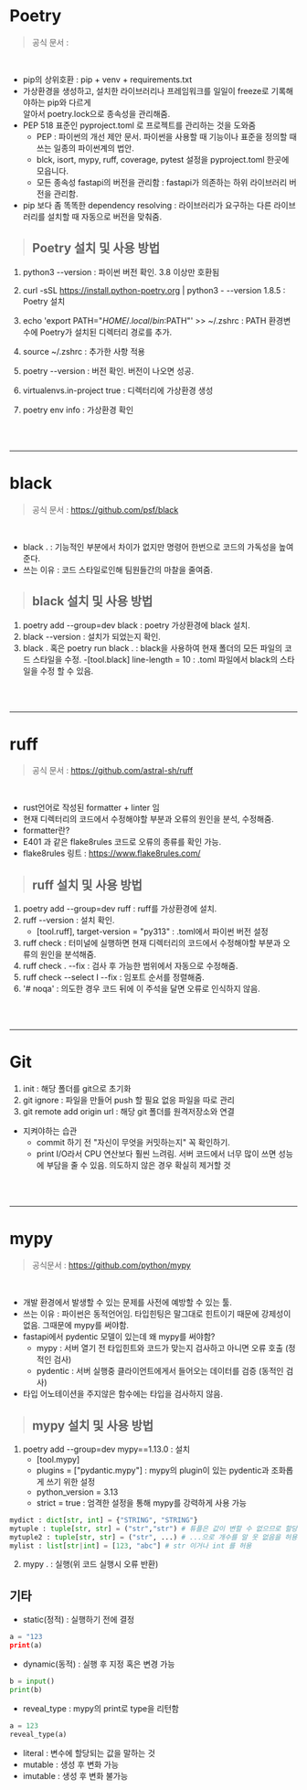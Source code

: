 # Poetry
>공식 문서 : 
<br>

- pip의 상위호환 : pip + venv + requirements.txt
- 가상환경을 생성하고, 설치한 라이브러리나 프레임워크를 일일이 freeze로 기록해야하는 pip와 다르게  
알아서 poetry.lock으로 종속성을 관리해줌. 
- PEP 518 표준인 pyproject.toml 로 프로젝트를 관리하는 것을 도와줌
    - PEP : 파이썬의 개선 제안 문서. 파이썬을 사용할 때 기능이나 표준을 정의할 때 쓰는 일종의 파이썬계의 법안.
    - blck, isort, mypy, ruff, coverage, pytest 설정을 pyproject.toml 한곳에 모읍니다.
    - 모든 종속성 fastapi의 버전을 관리함 : fastapi가 의존하는 하위 라이브러리 버전을 관리함.
- pip 보다 좀 똑똑한 dependency resolving : 라이브러리가 요구하는 다른 라이브러리를 설치할 때 자동으로 버전을 맞춰줌.



>## Poetry 설치 및 사용 방법
1. python3 --version : 파이썬 버전 확인. 3.8 이상만 호환됨
2. curl -sSL https://install.python-poetry.org | python3 - --version 1.8.5 : Poetry 설치
3. echo 'export PATH="$HOME/.local/bin:$PATH"' >> ~/.zshrc : PATH 환경변수에 Poetry가 설치된 디렉터리 경로를 추가.
4. source ~/.zshrc : 추가한 사항 적용
5. poetry --version : 버전 확인. 버전이 나오면 성공.

6. virtualenvs.in-project true : 디렉터리에 가상환경 생성
7. poetry env info : 가상환경 확인

<br>
<br>

---

# black
>공식 문서 : https://github.com/psf/black
<br>

- black . : 기능적인 부분에서 차이가 없지만 명령어 한번으로 코드의 가독성을 높여준다.
- 쓰는 이유 : 코드 스타일로인해 팀원들간의 마찰을 줄여줌.

>## black 설치 및 사용 방법
1. poetry add --group=dev black : poetry 가상환경에 black 설치.
2. black --version : 설치가 되었는지 확인.
3. black . 혹은 poetry run black . : black을 사용하여 현재 폴더의 모든 파일의 코드 스타일을 수정.
    -[tool.black] line-length = 10 : .toml 파일에서 black의 스타일을 수정 할 수 있음.

<br>
<br>

---

# ruff
>공식 문서 : https://github.com/astral-sh/ruff
<br>

- rust언어로 작성된 formatter + linter 임
- 현재 디렉터리의 코드에서 수정해야할 부분과 오류의 원인을 분석, 수정해줌.
- formatter란?
- E401 과 같은 flake8rules 코드로 오류의 종류를 확인 가능.
- flake8rules 링트 : https://www.flake8rules.com/

>## ruff 설치 및 사용 방법
1. poetry add --group=dev ruff : ruff를 가상환경에 설치.
2. ruff --version : 설치 확인.
    - [tool.ruff], target-version = "py313" : .toml에서 파이썬 버전 설정
3. ruff check : 터미널에 실행하면 현재 디렉터리의 코드에서 수정해야할 부분과 오류의 원인을 분석해줌.
4. ruff check . --fix : 검사 후 가능한 범위에서 자동으로 수정해줌.
5. ruff check --select I --fix : 임포트 순서를 정렬해줌.
5. '# noqa' : 의도한 경우 코드 뒤에 이 주석을 달면 오류로 인식하지 않음.

<br>
<br>

---

# Git
1. init : 해당 폴더를 git으로 초기화
2. git ignore : 파일을 만들어 push 할 필요 없응 파일을 따로 관리
3. git remote add origin url : 해당 git 폴더를 원격저장소와 연결
- 지켜야하는 습관
    - commit 하기 전 "자신이 무엇을 커밋하는지" 꼭 확인하기.
    - print I/O라서 CPU 연산보다 훨씬 느려림. 서버 코드에서 너무 많이 쓰면 성능에 부담을 줄 수 있음. 의도하지 않은 경우 확실히 제거할 것

<br>
<br>

---

# mypy
>공식문서 : https://github.com/python/mypy
<br>

- 개발 환경에서 발생할 수 있는 문제를 사전에 예방할 수 있는 툴.
- 쓰는 이유 : 파이썬은 동적언어임. 타입힌팅은 말그대로 힌트이기 때문에 강제성이 없음. 그때문에 mypy를 써야함.
- fastapi에서 pydentic 모델이 있는데 왜 mypy를 써야함?
    - mypy : 서버 열기 전 타입힌트와 코드가 맞는지 검사하고 아니면 오류 호출 (정적인 검사)
    - pydentic : 서버 실행중 클라이언트에게서 들어오는 데이터를 검증 (동적인 검사)
- 타입 어노테이션을 주지않은 함수에는 타입을 검사하지 않음.


>## mypy 설치 및 사용 방법
1. poetry add --group=dev mypy==1.13.0 : 설치
    - [tool.mypy]
    - plugins = ["pydantic.mypy"] : mypy의 plugin이 있는 pydentic과 조화롭게 쓰기 위한 설정
    - python_version = 3.13
    - strict = true : 엄격한 설정을 통해 mypy를 강력하게 사용 가능
```python
mydict : dict[str, int] = {"STRING", "STRING"}
mytuple : tuple[str, str] = ("str","str") # 튜플은 값이 변할 수 없으므로 할당과 값의 개수가 같아야함.
mytuple2 : tuple[str, str] = ("str", ...) # ...으로 개수를 알 웃 없음을 허용.
mylist : list[str|int] = [123, "abc"] # str 이거나 int 를 허용
```
2. mypy . : 실행(위 코드 실행시 오류 반환)


## 기타
- static(정적) : 실행하기 전에 결정
```python
a = "123
print(a)
```

- dynamic(동적) : 실행 후 지정 혹은 변경 가능
```python
b = input()
print(b)
```

- reveal_type : mypy의 print로 type을 리턴함
```python
a = 123
reveal_type(a)
```
- literal : 변수에 할당되는 값을 말하는 것
- mutable : 생성 후 변화 가능
- imutable : 생성 후 변화 불가능